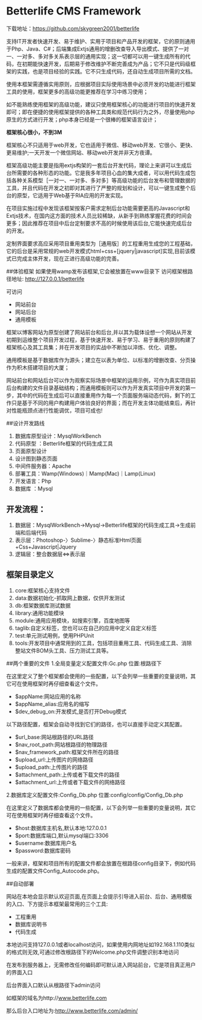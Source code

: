 
# Betterlife CMS Framework

下载地址：https://github.com/skygreen2001/betterlife

支持IT开发者快速开发、易于维护、实用于项目和产品开发的框架，它的原则通用于Php、Java、C#；后端集成Extjs通用的增删改查导入导出模式、提供了一对一、一对多、多对多关系表示层的通用实现；这一切都可以用一键生成所有的代码，在初期能快速开发，后期易于修改维护不断完善成为产品；它不只是代码级框架的实践，也是项目经验的实践。它不只生成代码，还自动生成项目所需的文档。

使用本框架需遵循实用原则，应根据项目实际使用场景中必须开发的功能进行框架工具的使用，框架更多的高级功能更推荐在学习中练习使用；

如不能熟练使用框架的高级功能，建议只使用框架核心的功能进行项目的快速开发即可；即在便捷的使用框架提供的各种工具类和规范代码行为之外，尽量使用php原生的方式进行开发；php本身已经是一个很棒的框架语言设计；

****框架核心很小，不到3M****

框架核心不只适用于web开发，它也适用于微信、移动web开发、它很小、更快、更易维护;一天开发一个微信网站、移动web开发并非天方夜谭。

框架高级功能主要是指用extjs构架的一套后台开发代码，理论上来讲可以生成后台所需要的各种形态的功能。它是我多年项目心血的集大成者，可以用代码生成包括各种关系模型［一对一、一对多、多对多］等高级功能的后台发布和管理数据的工具，并且代码在开发之初即对其进行了严整的规划和设计，可以一键生成整个后台的原型，它适用于Web基于RIA应用的开发实现。

在项目实施过程中发现该框架按客户需求定制后台功能需要更高的Javascript和Extjs技术，在国内这方面的技术人员比较稀缺，从新手到熟练掌握花费的时间会更多；因此推荐在项目中后台定制要求不高的时候使用该后台,它能快速完成后台的开发。

定制界面要求高应采用项目重用类型为［通用版］的工程重用生成您的工程基础，它的后台是采用常规的web开发模式html+css+[jquery|javascript]实现,目前该模式已完成主体开发，现在正进行高级功能的完善。


##体验框架
如果使用wamp发布该框架,它会被放置在www目录下
访问框架根路径地址:
    http://127.0.0.1/betterlife

可访问
* 网站前台
* 网站后台
* 通用模板

框架以博客网站为原型创建了网站前台和后台,并以其为载体设想一个网站从开发初期到运维整个项目开发过程，基于快速开发、易于学习、易于重用的原则构建了框架核心及其工具集；并在开发项目的实战中不断加以淬炼、优化、调整。

通用模板是基于数据库作为源头；建立在以表为单位、以标准的增删改查、分页操作为积木搭建项目的大厦；

网站前台和网站后台可以作为观察实际场景中框架的运用示例，可作为真实项目前后台构建的文件目录基础结构；而通用模板则可以作为开发真实项目中开发的第一步，其中的代码在生成后可以直接重用作为每一个页面服务端动态代码，剩下的工作只是基于不同的用户构建用户体验良好的界面；而在开发主体功能结束后，再针对性能瓶颈点进行性能调优，项目可成也!

##设计开发路线
1. 数据库原型设计：MysqlWorkBench
2. 代码原型      ：Betterlife框架的代码生成工具
3. 页面原型设计
4. 设计图到静态页面
5. 中间件服务器：Apache
6. 部署工具：Wamp(Windows)｜Mamp(Mac)｜Lamp(Linux)
7. 开发语言：Php
8. 数据库  ：Mysql

## 开发流程：
1. 数据层：MysqlWorkBench->Mysql->Betterlife框架的代码生成工具->生成前端和后端代码
2. 表示层：Photoshop-〉Sublime-〉静态标准Html页面+Css+Javascript|Jquery
3. 逻辑层：整合数据层<=>表示层

## 框架目录定义
1. core:框架核心支持文件
2. data:数据初始化-抓取网上数据，仅供开发测试
3. db:框架数据库测试数据
4. library:通用功能模块
5. module:通用应用模块，如搜索引擎，百度地图等
6. taglib:自定义标签，您也可以在自己的应用中定义自定义标签
7. test:单元测试用例，使用PHPUnit
8. tools:开发项目中通常用到的工具，包括项目重用工具、代码生成工具、消除整站文件BOM头工具、压力测试工具等。

##两个重要的文件
1.全局变量定义配置文件:Gc.php
  位置:根路径下

在这里定义了整个框架都会使用的一些配置，以下会列举一些重要的变量说明，其它可在使用框架时再仔细查看这个文件。
* $appName:网站应用的名称
* $appName_alias:应用名的缩写
* $dev_debug_on:开发模式,是否打开Debug模式


以下路径配置，框架会自动寻找到它们的路径，也可以直接手动定义其配置。
* $url_base:网站根路径的URL路径
* $nav_root_path:网站根路径的物理路径
* $nav_framework_path:框架文件所在的路径
* $upload_url:上传图片的网络路径
* $upload_path:上传图片的路径
* $attachment_path:上传或者下载文件的路径
* $attachment_url:上传或者下载文件的网络路径

2.数据库定义配置文件:Config_Db.php
  位置:config/config/Config_Db.php

在这里定义了数据库都会使用的一些配置，以下会列举一些重要的变量说明，其它可在使用框架时再仔细查看这个文件。
* $host:数据库主机名,默认本地:127.0.0.1
* $port:数据库端口,默认mysql端口:3306
* $username:数据库用户名
* $password:数据库密码

一般来讲，框架和项目所有的配置文件都会放置在根路径config目录下，例如代码生成的配置文件Config_Autocode.php。

##自动部署

网站在本地会显示默认欢迎页面,在页面上会提示引导进入前台、后台、通用模版的入口、下方提示本框架最常用的三个工具:
* 工程重用
* 数据库说明书
* 代码生成

本地访问支持127.0.0.1或者localhost访问，如果使用内网地址如192.168.1.110类似的格式则无效,可通过修改根路径下的Welcome.php文件调整识别本地访问

在发布到服务器上，无需修改任何编码即可默认进入网站前台，它是项目真正用户的界面入口

后台界面入口默认从根路径下admin访问

如框架的域名为http://www.betterlife.com

那么后台入口地址为:http://www.betterlife.com/admin/
